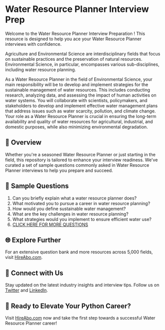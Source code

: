 # Water Resource Planner Interview Prep

Welcome to the Water Resource Planner Interview Preparation ! This resource is designed to help you ace your Water Resource Planner interviews with confidence.

Agriculture and Environmental Science are interdisciplinary fields that focus on sustainable practices and the preservation of natural resources. Environmental Science, in particular, encompasses various sub-disciplines, including water resource planning. 

As a Water Resource Planner in the field of Environmental Science, your main responsibility will be to develop and implement strategies for the sustainable management of water resources. This includes conducting research, analyzing data, and assessing the impact of human activities on water systems. You will collaborate with scientists, policymakers, and stakeholders to develop and implement effective water management plans that address issues such as water scarcity, pollution, and climate change. Your role as a Water Resource Planner is crucial in ensuring the long-term availability and quality of water resources for agricultural, industrial, and domestic purposes, while also minimizing environmental degradation.

## 🚀 Overview

Whether you're a seasoned Water Resource Planner or just starting in the field, this repository is tailored to enhance your interview readiness. We've curated a set of sample questions commonly asked in Water Resource Planner interviews to help you prepare and succeed.

## 📝 Sample Questions

1. Can you briefly explain what a water resource planner does?
2. What motivated you to pursue a career in water resource planning?
3. How would you define sustainable water management?
4. What are the key challenges in water resource planning?
5. What strategies would you implement to ensure efficient water use?
6. [CLICK HERE FOR MORE QUESTIONS](https://hireabo.com/job/10_1_42/Water%20Resource%20Planner)

## 🌐 Explore Further

For an extensive question bank and more resources across 5,000 fields, visit [HireAbo.com](https://www.hireabo.com).

## 📱 Connect with Us

Stay updated on the latest industry insights and interview tips. Follow us on [Twitter](https://twitter.com/hireabo) and [LinkedIn](https://www.linkedin.com/in/hire-abo-3609972a8/).

## 🚀 Ready to Elevate Your Python Career?

Visit [HireAbo.com](https://www.hireabo.com) now and take the first step towards a successful Water Resource Planner career!